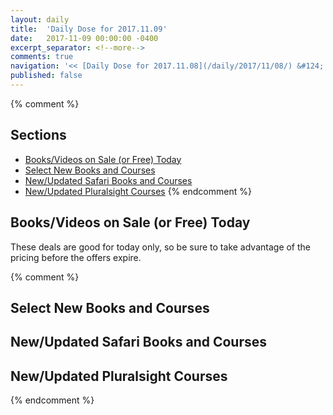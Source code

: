 ```yaml
---
layout: daily
title:  'Daily Dose for 2017.11.09'
date:   2017-11-09 00:00:00 -0400
excerpt_separator: <!--more-->
comments: true
navigation: '<< [Daily Dose for 2017.11.08](/daily/2017/11/08/) &#124; [Nov 2017](/daily/2017/11/) &#124; [2017](/daily/2017/) &#124; Daily Dose for 2017.11.10 >>'
published: false
---
```

{% comment %}
## Sections
* [Books/Videos on Sale (or Free) Today](#sale)
* [Select New Books and Courses](#select)
* [New/Updated Safari Books and Courses](#safari-new)
* [New/Updated Pluralsight Courses](#pluralsight-new)
{% endcomment %}

## <a name="sale"></a>Books/Videos on Sale (or Free) Today ##
These deals are good for today only, so be sure to take advantage of the pricing before the offers expire.

{% comment %}
## <a name="select"></a>Select New Books and Courses ##

## <a name="safari-new"></a>New/Updated Safari Books and Courses ## 

## <a name="pluralsight-new"></a>New/Updated Pluralsight Courses ## 
{% endcomment %}
